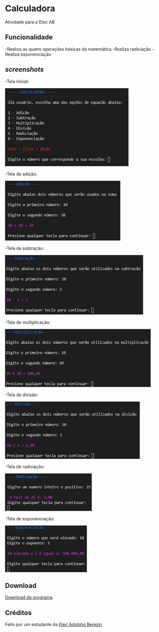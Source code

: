 # Calculadora
Atividade para a Etec AB

## Funcionalidade

-Realiza as quatro operações básicas da matemática
-Realiza radiciação
-Realiza exponenciação

## _screenshots_

-Tela inicial:

![foto da tela inicial](TelaInicial.PNG)

-Tela de adição:

![Adição](TelaAdição.PNG)

-Tela de subtração:

![Subtração](TelaSubtração.PNG)

-Tela de multiplicação:

![Mutiplicação](TelaMultiplicação.PNG)

-Tela de divisão:

![Divisão](TelaDivisão.PNG)

-Tela de radiciação:

![Radiciação](TelaRadiciação.PNG)

-Tela de exponenciação:

![Exponenciação](TelaExponenciação.PNG)

## Download

[Download do programa](https://github.com/Maycon-15/Calculadora/raw/main/Distribui%C3%A7%C3%A3o/calculadora.zip).

## Créditos

Feito por um estudante da [Etec Adolpho Berezin](htpp://eteab.com.br). 